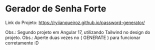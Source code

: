 # Gerador de Senha Forte

Link do Projeto: https://ryiianqueiroz.github.io/password-generator/

Obs.: Segundo projeto em Angular 17, utilizando Tailwind no design do projeto.
Obs.: Aperte duas vezes no ( GENERATE ) para funcionar corretamente :D

